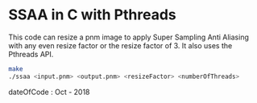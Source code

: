 # SSAA in C with Pthreads

This code can resize a pnm image to apply Super Sampling Anti Aliasing with any even resize factor or the resize factor of 3.
It also uses the Pthreads API.

```bash
make
./ssaa <input.pnm> <output.pnm> <resizeFactor> <numberOfThreads>
```
dateOfCode : Oct - 2018
